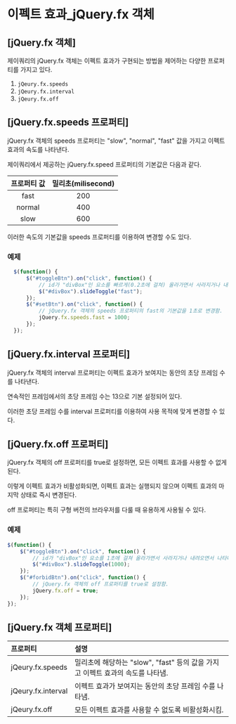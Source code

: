 # 이펙트 효과_jQuery.fx 객체

## [jQuery.fx 객체]
  제이쿼리의 jQuery.fx 객체는 이펙트 효과가 구현되는 방법을 제어하는 다양한 프로퍼티를 가지고 있다.

1. `jQeury.fx.speeds`
2. `jQeury.fx.interval`
3. `jQeury.fx.off`


## [jQuery.fx.speeds 프로퍼티]
  jQuery.fx 객체의 speeds 프로퍼티는 "slow", "normal", "fast" 값을 가지고 이펙트 효과의 속도를 나타낸다.

제이쿼리에서 제공하는 jQuery.fx.speed 프로퍼티의 기본값은 다음과 같다.

|프로퍼티 값|밀리초(milisecond)|
|:-----:|:-----:|
|fast	| 200|
|normal	| 400|
|slow	| 600|

  이러한 속도의 기본값을 speeds 프로퍼티를 이용하여 변경할 수도 있다.

### 예제
~~~javascript
  $(function() {
      $("#toggleBtn").on("click", function() {
          // id가 "divBox"인 요소를 빠르게(0.2초에 걸쳐) 올라가면서 사라지거나 내려오면서 나타나게 함.
          $("#divBox").slideToggle("fast");
      });
      $("#setBtn").on("click", function() {
          // jQuery.fx 객체의 speeds 프로퍼티의 fast의 기본값을 1초로 변경함.
          jQuery.fx.speeds.fast = 1000;
      });
  });
~~~


## [jQuery.fx.interval 프로퍼티]
  jQuery.fx 객체의 interval 프로퍼티는 이펙트 효과가 보여지는 동안의 초당 프레임 수를 나타낸다.

연속적인 프레임에서의 초당 프레임 수는 13으로 기본 설정되어 있다.

이러한 초당 프레임 수를 interval 프로퍼티를 이용하여 사용 목적에 맞게 변경할 수 있다.


## [jQuery.fx.off 프로퍼티]
  jQuery.fx 객체의 off 프로퍼티를 true로 설정하면, 모든 이펙트 효과를 사용할 수 없게 된다.

이렇게 이펙트 효과가 비활성화되면, 이펙트 효과는 실행되지 않으며 이펙트 효과의 마지막 상태로 즉시 변경된다.

off 프로퍼티는 특히 구형 버전의 브라우저를 다룰 때 유용하게 사용될 수 있다.

### 예제
~~~javascript
$(function() {
    $("#toggleBtn").on("click", function() {
        // id가 "divBox"인 요소를 1초에 걸쳐 올라가면서 사라지거나 내려오면서 나타나게 함.
        $("#divBox").slideToggle(1000);
    });
    $("#forbidBtn").on("click", function() {
        // jQuery.fx 객체의 off 프로퍼티를 true로 설정함.
        jQuery.fx.off = true;
    });
});
~~~


## [jQuery.fx 객체 프로퍼티]
|프로퍼티|설명|
|:-----|:-----|
|jQeury.fx.speeds	| 밀리초에 해당하는 "slow", "fast" 등의 값을 가지고 이펙트 효과의 속도를 나타냄.|
|jQeury.fx.interval	| 이펙트 효과가 보여지는 동안의 초당 프레임 수를 나타냄.|
|jQeury.fx.off	| 모든 이펙트 효과를 사용할 수 없도록 비활성화시킴.|
